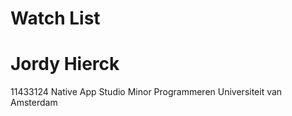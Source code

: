 # Watch List
# Jordy Hierck
11433124
Native App Studio
Minor Programmeren
Universiteit van Amsterdam
